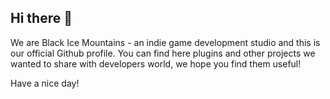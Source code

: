 ## Hi there 👋

We are Black Ice Mountains - an indie game development studio and this is our official Github profile. You can find here plugins and other projects we wanted to share with developers world, we hope you find them useful!

Have a nice day!
